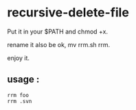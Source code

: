 recursive-delete-file
=====================

Put it in your $PATH and chmod +x.

rename it also be ok, mv rrm.sh rrm.

enjoy it.


usage :
------

    rrm foo
    rrm .svn
